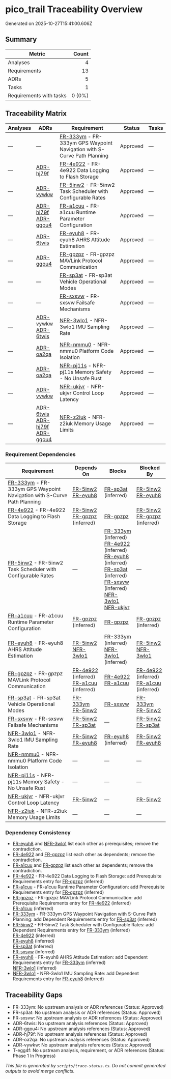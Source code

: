 # pico_trail Traceability Overview

Generated on 2025-10-27T15:41:00.606Z

## Summary

| Metric                  |  Count |
| ----------------------- | -----: |
| Analyses                |      4 |
| Requirements            |     13 |
| ADRs                    |      5 |
| Tasks                   |      1 |
| Requirements with tasks | 0 (0%) |

## Traceability Matrix

| Analyses | ADRs                                                                                                                                                             | Requirement                                                                                                                | Status   | Tasks |
| -------- | ---------------------------------------------------------------------------------------------------------------------------------------------------------------- | -------------------------------------------------------------------------------------------------------------------------- | -------- | ----- |
| —        | —                                                                                                                                                                | [FR-333ym](requirements/FR-333ym-gps-waypoint-navigation.md) - FR-333ym GPS Waypoint Navigation with S-Curve Path Planning | Approved | —     |
| —        | [ADR-hj79f](adr/ADR-hj79f-storage-strategy.md)                                                                                                                   | [FR-4e922](requirements/FR-4e922-data-logging.md) - FR-4e922 Data Logging to Flash Storage                                 | Approved | —     |
| —        | [ADR-vywkw](adr/ADR-vywkw-task-scheduler-selection.md)                                                                                                           | [FR-5inw2](requirements/FR-5inw2-task-scheduler.md) - FR-5inw2 Task Scheduler with Configurable Rates                      | Approved | —     |
| —        | [ADR-hj79f](adr/ADR-hj79f-storage-strategy.md)<br>[ADR-ggou4](adr/ADR-ggou4-mavlink-implementation.md)                                                           | [FR-a1cuu](requirements/FR-a1cuu-runtime-parameters.md) - FR-a1cuu Runtime Parameter Configuration                         | Approved | —     |
| —        | [ADR-6twis](adr/ADR-6twis-ahrs-algorithm-selection.md)                                                                                                           | [FR-eyuh8](requirements/FR-eyuh8-ahrs-attitude-estimation.md) - FR-eyuh8 AHRS Attitude Estimation                          | Approved | —     |
| —        | [ADR-ggou4](adr/ADR-ggou4-mavlink-implementation.md)                                                                                                             | [FR-gpzpz](requirements/FR-gpzpz-mavlink-protocol.md) - FR-gpzpz MAVLink Protocol Communication                            | Approved | —     |
| —        | —                                                                                                                                                                | [FR-sp3at](requirements/FR-sp3at-vehicle-modes.md) - FR-sp3at Vehicle Operational Modes                                    | Approved | —     |
| —        | —                                                                                                                                                                | [FR-sxsvw](requirements/FR-sxsvw-failsafe-mechanisms.md) - FR-sxsvw Failsafe Mechanisms                                    | Approved | —     |
| —        | [ADR-vywkw](adr/ADR-vywkw-task-scheduler-selection.md)<br>[ADR-6twis](adr/ADR-6twis-ahrs-algorithm-selection.md)                                                 | [NFR-3wlo1](requirements/NFR-3wlo1-imu-sampling-rate.md) - NFR-3wlo1 IMU Sampling Rate                                     | Approved | —     |
| —        | [ADR-oa2qa](adr/ADR-oa2qa-platform-abstraction.md)                                                                                                               | [NFR-nmmu0](requirements/NFR-nmmu0-platform-code-isolation.md) - NFR-nmmu0 Platform Code Isolation                         | Approved | —     |
| —        | [ADR-oa2qa](adr/ADR-oa2qa-platform-abstraction.md)                                                                                                               | [NFR-pj11s](requirements/NFR-pj11s-no-unsafe-rust.md) - NFR-pj11s Memory Safety - No Unsafe Rust                           | Approved | —     |
| —        | [ADR-vywkw](adr/ADR-vywkw-task-scheduler-selection.md)                                                                                                           | [NFR-ukjvr](requirements/NFR-ukjvr-control-loop-latency.md) - NFR-ukjvr Control Loop Latency                               | Approved | —     |
| —        | [ADR-6twis](adr/ADR-6twis-ahrs-algorithm-selection.md)<br>[ADR-hj79f](adr/ADR-hj79f-storage-strategy.md)<br>[ADR-ggou4](adr/ADR-ggou4-mavlink-implementation.md) | [NFR-z2iuk](requirements/NFR-z2iuk-memory-limits.md) - NFR-z2iuk Memory Usage Limits                                       | Approved | —     |

### Requirement Dependencies

| Requirement                                                                                                                | Depends On                                                                                                                         | Blocks                                                                                                                                                                                                                                                                                                                                                                                                                                                                                 | Blocked By                                                                                                                         |
| -------------------------------------------------------------------------------------------------------------------------- | ---------------------------------------------------------------------------------------------------------------------------------- | -------------------------------------------------------------------------------------------------------------------------------------------------------------------------------------------------------------------------------------------------------------------------------------------------------------------------------------------------------------------------------------------------------------------------------------------------------------------------------------- | ---------------------------------------------------------------------------------------------------------------------------------- |
| [FR-333ym](requirements/FR-333ym-gps-waypoint-navigation.md) - FR-333ym GPS Waypoint Navigation with S-Curve Path Planning | [FR-5inw2](requirements/FR-5inw2-task-scheduler.md)<br>[FR-eyuh8](requirements/FR-eyuh8-ahrs-attitude-estimation.md)               | [FR-sp3at](requirements/FR-sp3at-vehicle-modes.md) (inferred)                                                                                                                                                                                                                                                                                                                                                                                                                          | [FR-5inw2](requirements/FR-5inw2-task-scheduler.md)<br>[FR-eyuh8](requirements/FR-eyuh8-ahrs-attitude-estimation.md)               |
| [FR-4e922](requirements/FR-4e922-data-logging.md) - FR-4e922 Data Logging to Flash Storage                                 | [FR-5inw2](requirements/FR-5inw2-task-scheduler.md)<br>[FR-gpzpz](requirements/FR-gpzpz-mavlink-protocol.md) (inferred)            | [FR-gpzpz](requirements/FR-gpzpz-mavlink-protocol.md)                                                                                                                                                                                                                                                                                                                                                                                                                                  | [FR-5inw2](requirements/FR-5inw2-task-scheduler.md)<br>[FR-gpzpz](requirements/FR-gpzpz-mavlink-protocol.md) (inferred)            |
| [FR-5inw2](requirements/FR-5inw2-task-scheduler.md) - FR-5inw2 Task Scheduler with Configurable Rates                      | —                                                                                                                                  | [FR-333ym](requirements/FR-333ym-gps-waypoint-navigation.md) (inferred)<br>[FR-4e922](requirements/FR-4e922-data-logging.md) (inferred)<br>[FR-eyuh8](requirements/FR-eyuh8-ahrs-attitude-estimation.md) (inferred)<br>[FR-sp3at](requirements/FR-sp3at-vehicle-modes.md) (inferred)<br>[FR-sxsvw](requirements/FR-sxsvw-failsafe-mechanisms.md) (inferred)<br>[NFR-3wlo1](requirements/NFR-3wlo1-imu-sampling-rate.md)<br>[NFR-ukjvr](requirements/NFR-ukjvr-control-loop-latency.md) | —                                                                                                                                  |
| [FR-a1cuu](requirements/FR-a1cuu-runtime-parameters.md) - FR-a1cuu Runtime Parameter Configuration                         | [FR-gpzpz](requirements/FR-gpzpz-mavlink-protocol.md) (inferred)                                                                   | [FR-gpzpz](requirements/FR-gpzpz-mavlink-protocol.md)                                                                                                                                                                                                                                                                                                                                                                                                                                  | [FR-gpzpz](requirements/FR-gpzpz-mavlink-protocol.md) (inferred)                                                                   |
| [FR-eyuh8](requirements/FR-eyuh8-ahrs-attitude-estimation.md) - FR-eyuh8 AHRS Attitude Estimation                          | [FR-5inw2](requirements/FR-5inw2-task-scheduler.md)<br>[NFR-3wlo1](requirements/NFR-3wlo1-imu-sampling-rate.md)                    | [FR-333ym](requirements/FR-333ym-gps-waypoint-navigation.md) (inferred)<br>[NFR-3wlo1](requirements/NFR-3wlo1-imu-sampling-rate.md) (inferred)                                                                                                                                                                                                                                                                                                                                         | [FR-5inw2](requirements/FR-5inw2-task-scheduler.md)<br>[NFR-3wlo1](requirements/NFR-3wlo1-imu-sampling-rate.md)                    |
| [FR-gpzpz](requirements/FR-gpzpz-mavlink-protocol.md) - FR-gpzpz MAVLink Protocol Communication                            | [FR-4e922](requirements/FR-4e922-data-logging.md) (inferred)<br>[FR-a1cuu](requirements/FR-a1cuu-runtime-parameters.md) (inferred) | [FR-4e922](requirements/FR-4e922-data-logging.md)<br>[FR-a1cuu](requirements/FR-a1cuu-runtime-parameters.md)                                                                                                                                                                                                                                                                                                                                                                           | [FR-4e922](requirements/FR-4e922-data-logging.md) (inferred)<br>[FR-a1cuu](requirements/FR-a1cuu-runtime-parameters.md) (inferred) |
| [FR-sp3at](requirements/FR-sp3at-vehicle-modes.md) - FR-sp3at Vehicle Operational Modes                                    | [FR-333ym](requirements/FR-333ym-gps-waypoint-navigation.md)<br>[FR-5inw2](requirements/FR-5inw2-task-scheduler.md)                | [FR-sxsvw](requirements/FR-sxsvw-failsafe-mechanisms.md)                                                                                                                                                                                                                                                                                                                                                                                                                               | [FR-333ym](requirements/FR-333ym-gps-waypoint-navigation.md)<br>[FR-5inw2](requirements/FR-5inw2-task-scheduler.md)                |
| [FR-sxsvw](requirements/FR-sxsvw-failsafe-mechanisms.md) - FR-sxsvw Failsafe Mechanisms                                    | [FR-5inw2](requirements/FR-5inw2-task-scheduler.md)<br>[FR-sp3at](requirements/FR-sp3at-vehicle-modes.md)                          | —                                                                                                                                                                                                                                                                                                                                                                                                                                                                                      | [FR-5inw2](requirements/FR-5inw2-task-scheduler.md)<br>[FR-sp3at](requirements/FR-sp3at-vehicle-modes.md)                          |
| [NFR-3wlo1](requirements/NFR-3wlo1-imu-sampling-rate.md) - NFR-3wlo1 IMU Sampling Rate                                     | [FR-5inw2](requirements/FR-5inw2-task-scheduler.md)<br>[FR-eyuh8](requirements/FR-eyuh8-ahrs-attitude-estimation.md)               | [FR-eyuh8](requirements/FR-eyuh8-ahrs-attitude-estimation.md) (inferred)                                                                                                                                                                                                                                                                                                                                                                                                               | [FR-5inw2](requirements/FR-5inw2-task-scheduler.md)<br>[FR-eyuh8](requirements/FR-eyuh8-ahrs-attitude-estimation.md)               |
| [NFR-nmmu0](requirements/NFR-nmmu0-platform-code-isolation.md) - NFR-nmmu0 Platform Code Isolation                         | —                                                                                                                                  | —                                                                                                                                                                                                                                                                                                                                                                                                                                                                                      | —                                                                                                                                  |
| [NFR-pj11s](requirements/NFR-pj11s-no-unsafe-rust.md) - NFR-pj11s Memory Safety - No Unsafe Rust                           | —                                                                                                                                  | —                                                                                                                                                                                                                                                                                                                                                                                                                                                                                      | —                                                                                                                                  |
| [NFR-ukjvr](requirements/NFR-ukjvr-control-loop-latency.md) - NFR-ukjvr Control Loop Latency                               | [FR-5inw2](requirements/FR-5inw2-task-scheduler.md)                                                                                | —                                                                                                                                                                                                                                                                                                                                                                                                                                                                                      | [FR-5inw2](requirements/FR-5inw2-task-scheduler.md)                                                                                |
| [NFR-z2iuk](requirements/NFR-z2iuk-memory-limits.md) - NFR-z2iuk Memory Usage Limits                                       | —                                                                                                                                  | —                                                                                                                                                                                                                                                                                                                                                                                                                                                                                      | —                                                                                                                                  |

### Dependency Consistency

- [FR-eyuh8](requirements/FR-eyuh8-ahrs-attitude-estimation.md) and [NFR-3wlo1](requirements/NFR-3wlo1-imu-sampling-rate.md) list each other as prerequisites; remove the contradiction.
- [FR-4e922](requirements/FR-4e922-data-logging.md) and [FR-gpzpz](requirements/FR-gpzpz-mavlink-protocol.md) list each other as dependents; remove the contradiction.
- [FR-a1cuu](requirements/FR-a1cuu-runtime-parameters.md) and [FR-gpzpz](requirements/FR-gpzpz-mavlink-protocol.md) list each other as dependents; remove the contradiction.
- [FR-4e922](requirements/FR-4e922-data-logging.md) - FR-4e922 Data Logging to Flash Storage: add Prerequisite Requirements entry for [FR-gpzpz](requirements/FR-gpzpz-mavlink-protocol.md) (inferred)
- [FR-a1cuu](requirements/FR-a1cuu-runtime-parameters.md) - FR-a1cuu Runtime Parameter Configuration: add Prerequisite Requirements entry for [FR-gpzpz](requirements/FR-gpzpz-mavlink-protocol.md) (inferred)
- [FR-gpzpz](requirements/FR-gpzpz-mavlink-protocol.md) - FR-gpzpz MAVLink Protocol Communication: add Prerequisite Requirements entry for [FR-4e922](requirements/FR-4e922-data-logging.md) (inferred)<br>[FR-a1cuu](requirements/FR-a1cuu-runtime-parameters.md) (inferred)
- [FR-333ym](requirements/FR-333ym-gps-waypoint-navigation.md) - FR-333ym GPS Waypoint Navigation with S-Curve Path Planning: add Dependent Requirements entry for [FR-sp3at](requirements/FR-sp3at-vehicle-modes.md) (inferred)
- [FR-5inw2](requirements/FR-5inw2-task-scheduler.md) - FR-5inw2 Task Scheduler with Configurable Rates: add Dependent Requirements entry for [FR-333ym](requirements/FR-333ym-gps-waypoint-navigation.md) (inferred)<br>[FR-4e922](requirements/FR-4e922-data-logging.md) (inferred)<br>[FR-eyuh8](requirements/FR-eyuh8-ahrs-attitude-estimation.md) (inferred)<br>[FR-sp3at](requirements/FR-sp3at-vehicle-modes.md) (inferred)<br>[FR-sxsvw](requirements/FR-sxsvw-failsafe-mechanisms.md) (inferred)
- [FR-eyuh8](requirements/FR-eyuh8-ahrs-attitude-estimation.md) - FR-eyuh8 AHRS Attitude Estimation: add Dependent Requirements entry for [FR-333ym](requirements/FR-333ym-gps-waypoint-navigation.md) (inferred)<br>[NFR-3wlo1](requirements/NFR-3wlo1-imu-sampling-rate.md) (inferred)
- [NFR-3wlo1](requirements/NFR-3wlo1-imu-sampling-rate.md) - NFR-3wlo1 IMU Sampling Rate: add Dependent Requirements entry for [FR-eyuh8](requirements/FR-eyuh8-ahrs-attitude-estimation.md) (inferred)

## Traceability Gaps

- FR-333ym: No upstream analysis or ADR references (Status: Approved)
- FR-sp3at: No upstream analysis or ADR references (Status: Approved)
- FR-sxsvw: No upstream analysis or ADR references (Status: Approved)
- ADR-6twis: No upstream analysis references (Status: Approved)
- ADR-ggou4: No upstream analysis references (Status: Approved)
- ADR-hj79f: No upstream analysis references (Status: Approved)
- ADR-oa2qa: No upstream analysis references (Status: Approved)
- ADR-vywkw: No upstream analysis references (Status: Approved)
- T-egg4f: No upstream analysis, requirement, or ADR references (Status: Phase 1 In Progress)

_This file is generated by `scripts/trace-status.ts`. Do not commit generated outputs to avoid merge conflicts._
